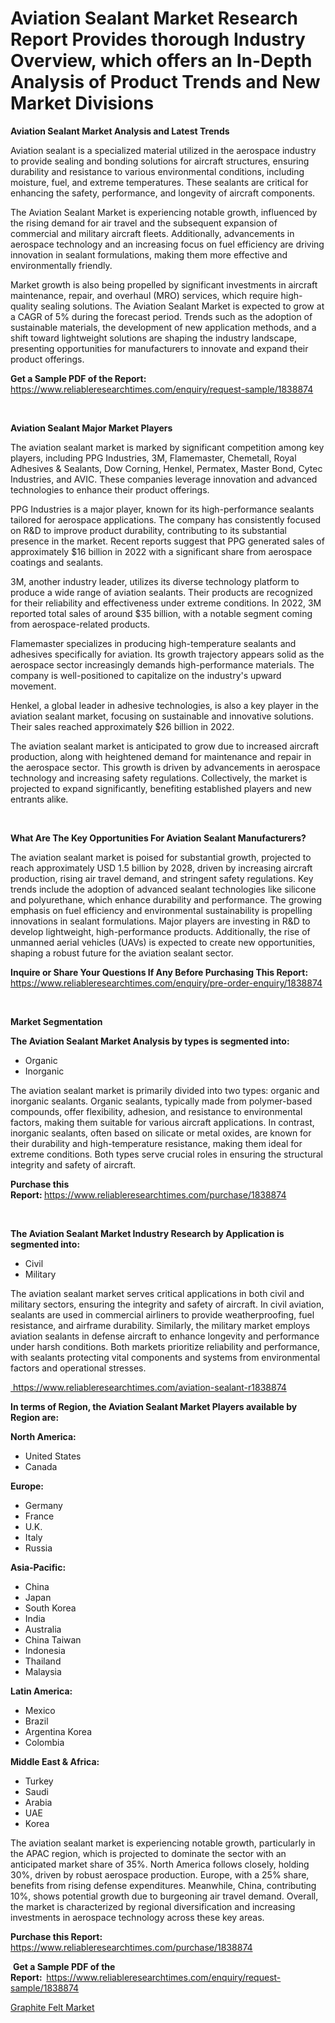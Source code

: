 <p><h1>Aviation Sealant Market Research Report Provides thorough Industry Overview, which offers an In-Depth Analysis of Product Trends and New Market Divisions</h1></p><p><strong>Aviation Sealant Market Analysis and Latest Trends</strong></p>
<p><p>Aviation sealant is a specialized material utilized in the aerospace industry to provide sealing and bonding solutions for aircraft structures, ensuring durability and resistance to various environmental conditions, including moisture, fuel, and extreme temperatures. These sealants are critical for enhancing the safety, performance, and longevity of aircraft components.</p><p>The Aviation Sealant Market is experiencing notable growth, influenced by the rising demand for air travel and the subsequent expansion of commercial and military aircraft fleets. Additionally, advancements in aerospace technology and an increasing focus on fuel efficiency are driving innovation in sealant formulations, making them more effective and environmentally friendly.</p><p>Market growth is also being propelled by significant investments in aircraft maintenance, repair, and overhaul (MRO) services, which require high-quality sealing solutions. The Aviation Sealant Market is expected to grow at a CAGR of 5% during the forecast period. Trends such as the adoption of sustainable materials, the development of new application methods, and a shift toward lightweight solutions are shaping the industry landscape, presenting opportunities for manufacturers to innovate and expand their product offerings.</p></p>
<p><strong>Get a Sample PDF of the Report:&nbsp;</strong> <a href="https://www.reliableresearchtimes.com/enquiry/request-sample/1838874?utm_campaign=3518&utm_medium=2&utm_source=Github&utm_content=ia&utm_term=01042025&utm_id=aviation-sealant">https://www.reliableresearchtimes.com/enquiry/request-sample/1838874</a></p>
<p>&nbsp;</p>
<p><strong>Aviation Sealant Major Market Players</strong></p>
<p><p>The aviation sealant market is marked by significant competition among key players, including PPG Industries, 3M, Flamemaster, Chemetall, Royal Adhesives & Sealants, Dow Corning, Henkel, Permatex, Master Bond, Cytec Industries, and AVIC. These companies leverage innovation and advanced technologies to enhance their product offerings.</p><p>PPG Industries is a major player, known for its high-performance sealants tailored for aerospace applications. The company has consistently focused on R&D to improve product durability, contributing to its substantial presence in the market. Recent reports suggest that PPG generated sales of approximately $16 billion in 2022 with a significant share from aerospace coatings and sealants.</p><p>3M, another industry leader, utilizes its diverse technology platform to produce a wide range of aviation sealants. Their products are recognized for their reliability and effectiveness under extreme conditions. In 2022, 3M reported total sales of around $35 billion, with a notable segment coming from aerospace-related products.</p><p>Flamemaster specializes in producing high-temperature sealants and adhesives specifically for aviation. Its growth trajectory appears solid as the aerospace sector increasingly demands high-performance materials. The company is well-positioned to capitalize on the industry's upward movement.</p><p>Henkel, a global leader in adhesive technologies, is also a key player in the aviation sealant market, focusing on sustainable and innovative solutions. Their sales reached approximately $26 billion in 2022.</p><p>The aviation sealant market is anticipated to grow due to increased aircraft production, along with heightened demand for maintenance and repair in the aerospace sector. This growth is driven by advancements in aerospace technology and increasing safety regulations. Collectively, the market is projected to expand significantly, benefiting established players and new entrants alike.</p></p>
<p>&nbsp;</p>
<p><strong>What Are The Key Opportunities For Aviation Sealant Manufacturers?</strong></p>
<p><p>The aviation sealant market is poised for substantial growth, projected to reach approximately USD 1.5 billion by 2028, driven by increasing aircraft production, rising air travel demand, and stringent safety regulations. Key trends include the adoption of advanced sealant technologies like silicone and polyurethane, which enhance durability and performance. The growing emphasis on fuel efficiency and environmental sustainability is propelling innovations in sealant formulations. Major players are investing in R&D to develop lightweight, high-performance products. Additionally, the rise of unmanned aerial vehicles (UAVs) is expected to create new opportunities, shaping a robust future for the aviation sealant sector.</p></p>
<p><strong>Inquire or Share Your Questions If Any Before Purchasing This Report:</strong> <a href="https://www.reliableresearchtimes.com/enquiry/pre-order-enquiry/1838874?utm_campaign=3518&utm_medium=2&utm_source=Github&utm_content=ia&utm_term=01042025&utm_id=aviation-sealant">https://www.reliableresearchtimes.com/enquiry/pre-order-enquiry/1838874</a></p>
<p>&nbsp;</p>
<p><strong>Market Segmentation</strong></p>
<p><strong>The Aviation Sealant Market Analysis by types is segmented into:</strong></p>
<p><ul><li>Organic</li><li>Inorganic</li></ul></p>
<p><p>The aviation sealant market is primarily divided into two types: organic and inorganic sealants. Organic sealants, typically made from polymer-based compounds, offer flexibility, adhesion, and resistance to environmental factors, making them suitable for various aircraft applications. In contrast, inorganic sealants, often based on silicate or metal oxides, are known for their durability and high-temperature resistance, making them ideal for extreme conditions. Both types serve crucial roles in ensuring the structural integrity and safety of aircraft.</p></p>
<p><strong>Purchase this Report:&nbsp;</strong><a href="https://www.reliableresearchtimes.com/purchase/1838874?utm_campaign=3518&utm_medium=2&utm_source=Github&utm_content=ia&utm_term=01042025&utm_id=aviation-sealant">https://www.reliableresearchtimes.com/purchase/1838874</a></p>
<p>&nbsp;</p>
<p><strong>The Aviation Sealant Market Industry Research by Application is segmented into:</strong></p>
<p><ul><li>Civil</li><li>Military</li></ul></p>
<p><p>The aviation sealant market serves critical applications in both civil and military sectors, ensuring the integrity and safety of aircraft. In civil aviation, sealants are used in commercial airliners to provide weatherproofing, fuel resistance, and airframe durability. Similarly, the military market employs aviation sealants in defense aircraft to enhance longevity and performance under harsh conditions. Both markets prioritize reliability and performance, with sealants protecting vital components and systems from environmental factors and operational stresses.</p></p>
<p><a href="https://www.reliableresearchtimes.com/aviation-sealant-r1838874?utm_campaign=3518&utm_medium=2&utm_source=Github&utm_content=ia&utm_term=01042025&utm_id=aviation-sealant">&nbsp;https://www.reliableresearchtimes.com/aviation-sealant-r1838874</a></p>
<p><strong>In terms of Region, the Aviation Sealant Market Players available by Region are:</strong></p>
<p>
    <p> <strong> North America: </strong>
        <ul>
            <li>United States</li>
            <li>Canada</li>
        </ul>
        </p> 
    <p> <strong> Europe: </strong>
        <ul>
            <li>Germany</li>
            <li>France</li>
            <li>U.K.</li>
            <li>Italy</li>
            <li>Russia</li>
        </ul>
        </p> 
    <p> <strong> Asia-Pacific: </strong>
        <ul>
            <li>China</li>
            <li>Japan</li>
            <li>South Korea</li>
            <li>India</li>
            <li>Australia</li>
            <li>China Taiwan</li>
            <li>Indonesia</li>
            <li>Thailand</li>
            <li>Malaysia</li>
        </ul>
        </p> 
    <p> <strong> Latin America: </strong>
        <ul>
            <li>Mexico</li>
            <li>Brazil</li>
            <li>Argentina Korea</li>
            <li>Colombia</li>
        </ul>
        </p> 
    <p> <strong> Middle East & Africa: </strong>
        <ul>
            <li>Turkey</li>
            <li>Saudi</li>
            <li>Arabia</li>
            <li>UAE</li>
            <li>Korea</li>
        </ul>
    </p>
    </p>
<p><p>The aviation sealant market is experiencing notable growth, particularly in the APAC region, which is projected to dominate the sector with an anticipated market share of 35%. North America follows closely, holding 30%, driven by robust aerospace production. Europe, with a 25% share, benefits from rising defense expenditures. Meanwhile, China, contributing 10%, shows potential growth due to burgeoning air travel demand. Overall, the market is characterized by regional diversification and increasing investments in aerospace technology across these key areas.</p></p>
<p><strong>Purchase this Report: </strong><a href="https://www.reliableresearchtimes.com/purchase/1838874?utm_campaign=3518&utm_medium=2&utm_source=Github&utm_content=ia&utm_term=01042025&utm_id=aviation-sealant">https://www.reliableresearchtimes.com/purchase/1838874</a></p>
<p>&nbsp;<strong>Get a Sample PDF of the Report:&nbsp;&nbsp;</strong><a href="https://www.reliableresearchtimes.com/enquiry/request-sample/1838874?utm_campaign=3518&utm_medium=2&utm_source=Github&utm_content=ia&utm_term=01042025&utm_id=aviation-sealant">https://www.reliableresearchtimes.com/enquiry/request-sample/1838874</a></p>
<p><strong></strong></p>
<p><p><a href="https://github.com/eymermanda0p/Market-Research-Report-List-1/blob/main/graphite-felt-market.md?utm_campaign=3518&utm_medium=2&utm_source=Github&utm_content=ia&utm_term=01042025&utm_id=aviation-sealant">Graphite Felt Market</a></p></p>